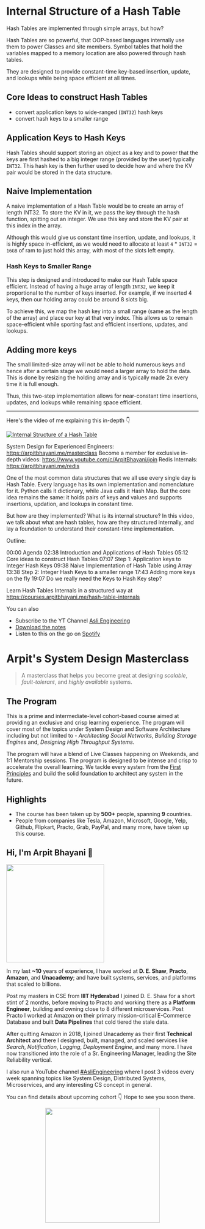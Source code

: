Internal Structure of a Hash Table
===


Hash Tables are implemented through simple arrays, but how?

Hash Tables are so powerful, that OOP-based languages internally use them to power Classes and site members. Symbol tables that hold the variables mapped to a memory location are also powered through hash tables.

They are designed to provide constant-time key-based insertion, update, and lookups while being space efficient at all times.

## Core Ideas to construct Hash Tables

- convert application keys to wide-ranged (`INT32`) hash keys
- convert hash keys to a smaller range

## Application Keys to Hash Keys

Hash Tables should support storing an object as a key and to power that the keys are first hashed to a big integer range (provided by the user) typically `INT32`. This hash key is then further used to decide how and where the KV pair would be stored in the data structure.

## Naive Implementation

A naive implementation of a Hash Table would be to create an array of length INT32. To store the KV in it, we pass the key through the hash function, spitting out an integer. We use this key and store the KV pair at this index in the array.

Although this would give us constant time insertion, update, and lookups, it is highly space in-efficient, as we would need to allocate at least `4` * `INT32` = `16GB` of ram to just hold this array, with most of the slots left empty.

### Hash Keys to Smaller Range

This step is designed and introduced to make our Hash Table space efficient. Instead of having a huge array of length `INT32`, we keep it proportional to the number of keys inserted. For example, if we inserted 4 keys, then our holding array could be around 8 slots big.

To achieve this, we map the hash key into a small range (same as the length of the array) and place our key at that very index. This allows us to remain space-efficient while sporting fast and efficient insertions, updates, and lookups.

## Adding more keys

The small limited-size array will not be able to hold numerous keys and hence after a certain stage we would need a larger array to hold the data. This is done by resizing the holding array and is typically made 2x every time it is full enough.

Thus, this two-step implementation allows for near-constant time insertions, updates, and lookups while remaining space efficient.
<hr />


<p>Here's the video of me explaining this in-depth 👇‍</p>

[![Internal Structure of a Hash Table](https://i.ytimg.com/vi/jjW8w8ED3Ns/mqdefault.jpg)](https://www.youtube.com/watch?v=jjW8w8ED3Ns)

System Design for Experienced Engineers: https://arpitbhayani.me/masterclass
Become a member for exclusive in-depth videos: https://www.youtube.com/c/ArpitBhayani/join
Redis Internals: https://arpitbhayani.me/redis

One of the most common data structures that we all use every single day is Hash Table. Every language has its own implementation and nomenclature for it. Python calls it dictionary, while Java calls it Hash Map. But the core idea remains the same: it holds pairs of keys and values and supports insertions, updation, and lookups in constant time.

But how are they implemented? What is its internal structure? In this video, we talk about what are hash tables, how are they structured internally, and lay a foundation to understand their constant-time implementation.

Outline:

00:00 Agenda
02:38 Introduction and Applications of Hash Tables
05:12 Core ideas to construct Hash Tables
07:07 Step 1: Application keys to Integer Hash Keys
09:38 Naive Implementation of Hash Table using Array
13:38 Step 2: Integer Hash Keys to a smaller range
17:43 Adding more keys on the fly
19:07 Do we really need the Keys to Hash Key step?

Learn Hash Tables Internals in a structured way at https://courses.arpitbhayani.me/hash-table-internals

You can also
 - Subscribe to the YT Channel [Asli Engineering](https://youtube.com/c/ArpitBhayani)
 - [Download the notes](https://drive.google.com/file/d/1IKYDzO-mZEHDQYEsyoksFkF3DVyTCy6l/view?usp=sharing)
 - Listen to this on the go on [Spotify](https://open.spotify.com/show/7qMoamm2iZQrsPVm6IQLoD)

# Arpit's System Design Masterclass

> A masterclass that helps you become great at designing _scalable_, _fault-tolerant_, and _highly available_ systems.

## The Program

This is a prime and intermediate-level cohort-based course aimed at providing an exclusive and crisp learning experience. The program will cover most of the topics under System Design and Software Architecture including but not limited to - _Architecting Social Networks_, _Building Storage Engines_ and, _Designing High Throughput Systems_.

The program will have a blend of Live Classes happening on Weekends, and 1:1 Mentorship sessions. The program is designed to be intense and crisp to accelerate the overall learning. We tackle every system from the [First Principles](https://en.wikipedia.org/wiki/First_principle) and build the solid foundation to architect any system in the future.


## Highlights

 - The course has been taken up by __500+__ people, spanning __9__ countries.
 - People from companies like Tesla, Amazon, Microsoft, Google, Yelp, Github, Flipkart, Practo, Grab, PayPal, and many more, have taken up this course.


## Hi, I'm Arpit Bhayani 👋

<img width="256px" src="https://arpitbhayani.me/static/img/arpit.jpg" />

In my last **~10** years of experience, I have worked at **D. E. Shaw**, **Practo**, **Amazon**, and **Unacademy**; and have built systems, services, and platforms that scaled to billions.

Post my masters in CSE from **IIIT Hyderabad** I joined D. E. Shaw for a short stint of 2 months, before moving to Practo and working there as a **Platform Engineer**, building and owning close to 8 different microservices. Post Practo I worked at Amazon on their primary mission-critical E-Commerce Database and built **Data Pipelines** that cold tiered the stale data.

After quitting Amazon in 2018, I joined Unacademy as their first **Technical Architect** and there I designed, built, managed, and scaled services like _Search_, _Notification_, _Logging_, _Deployment Engine_, and many more. I have now transitioned into the role of a Sr. Engineering Manager, leading the Site Reliability vertical.

I also run a YouTube channel [#AsliEngineering](https://www.youtube.com/c/ArpitBhayani) where I post 3 videos every week spanning topics like System Design, Distributed Systems, Microservices, and any interesting CS concept in general.

You can find details about upcoming cohort 👇‍ Hope to see you soon there.

<center>
<a target="_blank" href="https://arpitbhayani.me/masterclass">
<img src="https://user-images.githubusercontent.com/4745789/137859181-d4499cf4-ce65-4466-8b88-a078ece0f081.PNG" width="300px" />
</a>
</center>